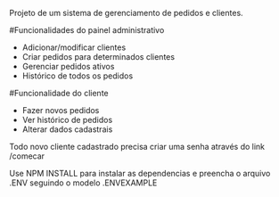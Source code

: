 Projeto de um sistema de gerenciamento de pedidos e clientes.

#Funcionalidades do painel administrativo
- Adicionar/modificar clientes
- Criar pedidos para determinados clientes
- Gerenciar pedidos ativos
- Histórico de todos os pedidos

#Funcionalidade do cliente
 - Fazer novos pedidos
 - Ver histórico de pedidos
 - Alterar dados cadastrais


Todo novo cliente cadastrado precisa criar uma senha através do link /comecar 

Use NPM INSTALL para instalar as dependencias e preencha o arquivo .ENV seguindo o modelo .ENVEXAMPLE
